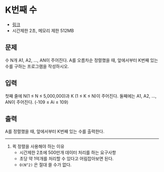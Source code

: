 # K번째 수
- [링크](https://www.acmicpc.net/problem/11004)
- 시간제한 2초, 메모리 제한 512MB

## 문제
수 N개 A1, A2, ..., AN이 주어진다. A를 오름차순 정렬했을 때, 앞에서부터 K번째 있는 수를 구하는 프로그램을 작성하시오.

## 입력
첫째 줄에 N(1 ≤ N ≤ 5,000,000)과 K (1 ≤ K ≤ N)이 주어진다.
둘째에는 A1, A2, ..., AN이 주어진다. (-109 ≤ Ai ≤ 109)

## 출력
A를 정렬했을 때, 앞에서부터 K번째 있는 수를 출력한다.

---
1. 퀵 정렬을 사용해야 하는 이유
   - 시간제한 2초에 500만개 데이터 처리를 하는 요구사항
   - 초당 약 1억개를 처리할 수 있다고 어림잡아보면 된다.
   - `O(N^2)` 은 절대 쓸 수가 없다.

